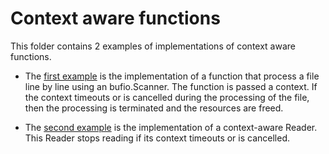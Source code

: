 # Context aware functions

This folder contains 2 examples of implementations of context aware functions.

- The [first example](./context-aware-scanning-function/) is the implementation of a function that process a file line by line using an bufio.Scanner. The function is passed a context. If the context timeouts or is cancelled during the processing of the file, then the processing is terminated and the resources are freed.

- The [second example](./context-aware-io-reader/) is the implementation of a context-aware Reader. This Reader stops reading if its context timeouts or is cancelled.
